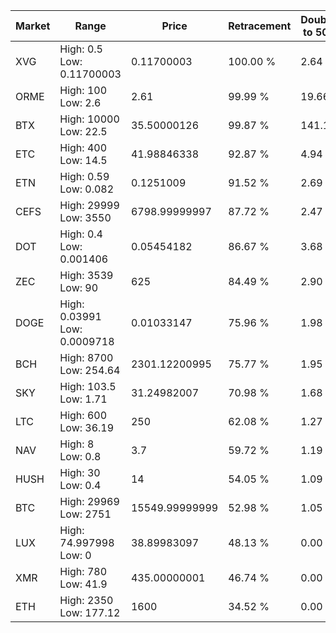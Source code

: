| Market | Range | Price| Retracement | Doubles to 50% |
| --- | --- | --- | --- | --- |
| XVG | High: 0.5<br />Low: 0.11700003 | 0.11700003 | 100.00 % | 2.64 |
| ORME | High: 100<br />Low: 2.6 | 2.61 | 99.99 % | 19.66 |
| BTX | High: 10000<br />Low: 22.5 | 35.50000126 | 99.87 % | 141.16 |
| ETC | High: 400<br />Low: 14.5 | 41.98846338 | 92.87 % | 4.94 |
| ETN | High: 0.59<br />Low: 0.082 | 0.1251009 | 91.52 % | 2.69 |
| CEFS | High: 29999<br />Low: 3550 | 6798.99999997 | 87.72 % | 2.47 |
| DOT | High: 0.4<br />Low: 0.001406 | 0.05454182 | 86.67 % | 3.68 |
| ZEC | High: 3539<br />Low: 90 | 625 | 84.49 % | 2.90 |
| DOGE | High: 0.03991<br />Low: 0.0009718 | 0.01033147 | 75.96 % | 1.98 |
| BCH | High: 8700<br />Low: 254.64 | 2301.12200995 | 75.77 % | 1.95 |
| SKY | High: 103.5<br />Low: 1.71 | 31.24982007 | 70.98 % | 1.68 |
| LTC | High: 600<br />Low: 36.19 | 250 | 62.08 % | 1.27 |
| NAV | High: 8<br />Low: 0.8 | 3.7 | 59.72 % | 1.19 |
| HUSH | High: 30<br />Low: 0.4 | 14 | 54.05 % | 1.09 |
| BTC | High: 29969<br />Low: 2751 | 15549.99999999 | 52.98 % | 1.05 |
| LUX | High: 74.997998<br />Low: 0 | 38.89983097 | 48.13 % | 0.00 |
| XMR | High: 780<br />Low: 41.9 | 435.00000001 | 46.74 % | 0.00 |
| ETH | High: 2350<br />Low: 177.12 | 1600 | 34.52 % | 0.00 |
